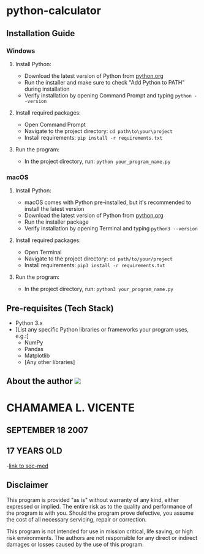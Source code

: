 # python-calculator

## Installation Guide

### Windows

1. Install Python:
   - Download the latest version of Python from [python.org](https://www.python.org/downloads/windows/)
   - Run the installer and make sure to check "Add Python to PATH" during installation
   - Verify installation by opening Command Prompt and typing `python --version`

2. Install required packages:
   - Open Command Prompt
   - Navigate to the project directory: `cd path\to\your\project`
   - Install requirements: `pip install -r requirements.txt`

3. Run the program:
   - In the project directory, run: `python your_program_name.py`

### macOS

1. Install Python:
   - macOS comes with Python pre-installed, but it's recommended to install the latest version
   - Download the latest version of Python from [python.org](https://www.python.org/downloads/mac-osx/)
   - Run the installer package
   - Verify installation by opening Terminal and typing `python3 --version`

2. Install required packages:
   - Open Terminal
   - Navigate to the project directory: `cd path/to/your/project`
   - Install requirements: `pip3 install -r requirements.txt`

3. Run the program:
   - In the project directory, run: `python3 your_program_name.py`

## Pre-requisites (Tech Stack)

- Python 3.x
- [List any specific Python libraries or frameworks your program uses, e.g.:]
  - NumPy
  - Pandas
  - Matplotlib
  - [Any other libraries]

## About the author ![](https://scontent.fdvo5-1.fna.fbcdn.net/v/t39.30808-6/458474470_934207968468475_3573068757366670922_n.jpg?_nc_cat=107&ccb=1-7&_nc_sid=833d8c&_nc_eui2=AeHyRTgGArUn1q3J9nAZXPnpuyvY6YUsBg67K9jphSwGDroI6NgMORMxX7YUz4Y56rX-DiUON1Wg8D7JfAP8qNhY&_nc_ohc=7814X59XgNUQ7kNvgGiev7Q&_nc_ht=scontent.fdvo5-1.fna&_nc_gid=Ae2f6zfutMWHXCXpTJXyduZ&oh=00_AYAFdj4zzxDLFg8hWRS2Jtc3AFWMv2l_d1ztQWEm3sHt7A&oe=671634C6)
   # CHAMAMEA L. VICENTE 
   ## SEPTEMBER 18 2007
   ## 17 YEARS OLD
   -[link to soc-med](https://www.facebook.com/chamamea.vicente?mibextid=ZbWKwL)

## Disclaimer
This program is provided "as is" without warranty of any kind, either expressed or implied. The entire risk as to the quality and performance of the program is with you. Should the program prove defective, you assume the cost of all necessary servicing, repair or correction.

This program is not intended for use in mission critical, life saving, or high risk environments. The authors are not responsible for any direct or indirect damages or losses caused by the use of this program.
